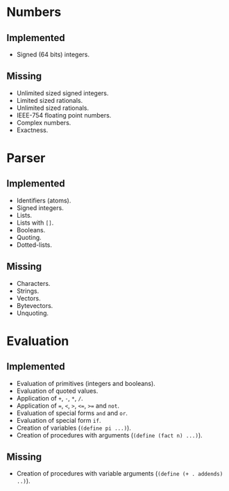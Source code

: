 # Numbers

## Implemented

* Signed (64 bits) integers.

## Missing

* Unlimited sized signed integers.
* Limited sized rationals.
* Unlimited sized rationals.
* IEEE-754 floating point numbers.
* Complex numbers.
* Exactness.

# Parser

## Implemented

* Identifiers (atoms).
* Signed integers.
* Lists.
* Lists with `[]`.
* Booleans.
* Quoting.
* Dotted-lists.

## Missing

* Characters.
* Strings.
* Vectors.
* Bytevectors.
* Unquoting.

# Evaluation

## Implemented

* Evaluation of primitives (integers and booleans).
* Evaluation of quoted values.
* Application of `+`, `-`, `*`, `/`.
* Application of `=`, `<`, `>`, `<=`, `>=` and `not`.
* Evaluation of special forms `and` and `or`.
* Evaluation of special form `if`.
* Creation of variables (`(define pi ...)`).
* Creation of procedures with arguments (`(define (fact n) ...)`).

## Missing

* Creation of procedures with variable arguments (`(define (+ . addends) ..)`).
